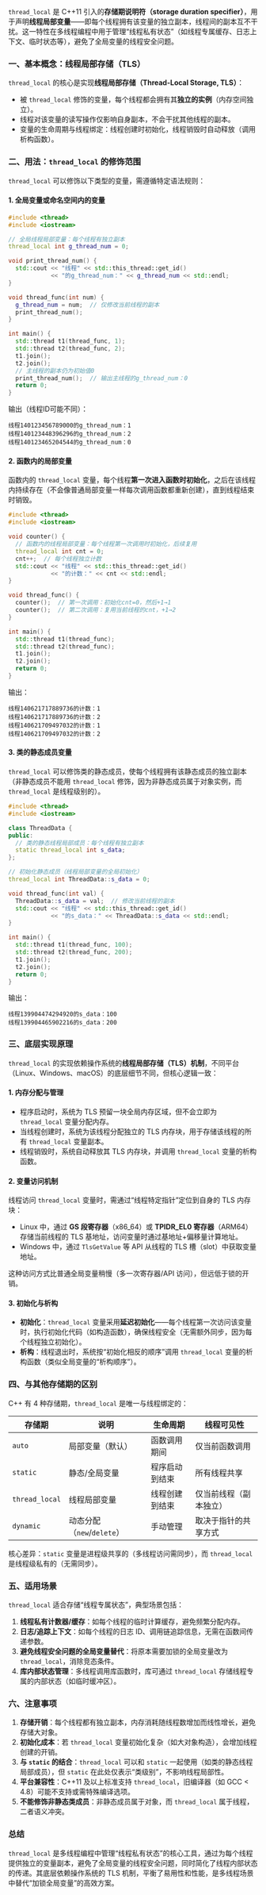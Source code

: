 `thread_local` 是 C++11 引入的**存储期说明符（storage duration specifier）**，用于声明**线程局部变量**——即每个线程拥有该变量的独立副本，线程间的副本互不干扰。这一特性在多线程编程中用于管理“线程私有状态”（如线程专属缓存、日志上下文、临时状态等），避免了全局变量的线程安全问题。


### 一、基本概念：线程局部存储（TLS）
`thread_local` 的核心是实现**线程局部存储（Thread-Local Storage, TLS）**：  
- 被 `thread_local` 修饰的变量，每个线程都会拥有其**独立的实例**（内存空间独立）。  
- 线程对该变量的读写操作仅影响自身副本，不会干扰其他线程的副本。  
- 变量的生命周期与线程绑定：线程创建时初始化，线程销毁时自动释放（调用析构函数）。  


### 二、用法：`thread_local` 的修饰范围
`thread_local` 可以修饰以下类型的变量，需遵循特定语法规则：


#### 1. 全局变量或命名空间内的变量
```cpp
#include <thread>
#include <iostream>

// 全局线程局部变量：每个线程有独立副本
thread_local int g_thread_num = 0;

void print_thread_num() {
  std::cout << "线程" << std::this_thread::get_id() 
            << "的g_thread_num：" << g_thread_num << std::endl;
}

void thread_func(int num) {
  g_thread_num = num;  // 仅修改当前线程的副本
  print_thread_num();
}

int main() {
  std::thread t1(thread_func, 1);
  std::thread t2(thread_func, 2);
  t1.join();
  t2.join();
  // 主线程的副本仍为初始值0
  print_thread_num();  // 输出主线程的g_thread_num：0
  return 0;
}
```
输出（线程ID可能不同）：  
```
线程140123456789000的g_thread_num：1
线程140123448396296的g_thread_num：2
线程140123465204544的g_thread_num：0
```


#### 2. 函数内的局部变量
函数内的 `thread_local` 变量，每个线程**第一次进入函数时初始化**，之后在该线程内持续存在（不会像普通局部变量一样每次调用函数都重新创建），直到线程结束时销毁。

```cpp
#include <thread>
#include <iostream>

void counter() {
  // 函数内的线程局部变量：每个线程第一次调用时初始化，后续复用
  thread_local int cnt = 0;
  cnt++;  // 每个线程独立计数
  std::cout << "线程" << std::this_thread::get_id() 
            << "的计数：" << cnt << std::endl;
}

void thread_func() {
  counter();  // 第一次调用：初始化cnt=0，然后+1→1
  counter();  // 第二次调用：复用当前线程的cnt，+1→2
}

int main() {
  std::thread t1(thread_func);
  std::thread t2(thread_func);
  t1.join();
  t2.join();
  return 0;
}
```
输出：  
```
线程140621717889736的计数：1
线程140621717889736的计数：2
线程140621709497032的计数：1
线程140621709497032的计数：2
```


#### 3. 类的静态成员变量
`thread_local` 可以修饰类的静态成员，使每个线程拥有该静态成员的独立副本（非静态成员不能用 `thread_local` 修饰，因为非静态成员属于对象实例，而 `thread_local` 是线程级别的）。

```cpp
#include <thread>
#include <iostream>

class ThreadData {
public:
  // 类的静态线程局部成员：每个线程有独立副本
  static thread_local int s_data;
};

// 初始化静态成员（线程局部变量的全局初始化）
thread_local int ThreadData::s_data = 0;

void thread_func(int val) {
  ThreadData::s_data = val;  // 修改当前线程的副本
  std::cout << "线程" << std::this_thread::get_id() 
            << "的s_data：" << ThreadData::s_data << std::endl;
}

int main() {
  std::thread t1(thread_func, 100);
  std::thread t2(thread_func, 200);
  t1.join();
  t2.join();
  return 0;
}
```
输出：  
```
线程139904474294920的s_data：100
线程139904465902216的s_data：200
```


### 三、底层实现原理
`thread_local` 的实现依赖操作系统的**线程局部存储（TLS）机制**，不同平台（Linux、Windows、macOS）的底层细节不同，但核心逻辑一致：


#### 1. 内存分配与管理
- 程序启动时，系统为 TLS 预留一块全局内存区域，但不会立即为 `thread_local` 变量分配内存。  
- 当线程创建时，系统为该线程分配独立的 TLS 内存块，用于存储该线程的所有 `thread_local` 变量副本。  
- 线程销毁时，系统自动释放其 TLS 内存块，并调用 `thread_local` 变量的析构函数。  


#### 2. 变量访问机制
线程访问 `thread_local` 变量时，需通过“线程特定指针”定位到自身的 TLS 内存块：  
- Linux 中，通过 **GS 段寄存器**（x86_64）或 **TPIDR_EL0 寄存器**（ARM64）存储当前线程的 TLS 基地址，访问变量时通过基地址+偏移量计算地址。  
- Windows 中，通过 `TlsGetValue` 等 API 从线程的 TLS 槽（slot）中获取变量地址。  

这种访问方式比普通全局变量稍慢（多一次寄存器/API 访问），但远低于锁的开销。


#### 3. 初始化与析构
- **初始化**：`thread_local` 变量采用**延迟初始化**——每个线程第一次访问该变量时，执行初始化代码（如构造函数），确保线程安全（无需额外同步，因为每个线程独立初始化）。  
- **析构**：线程退出时，系统按“初始化相反的顺序”调用 `thread_local` 变量的析构函数（类似全局变量的“析构顺序”）。  


### 四、与其他存储期的区别
C++ 有 4 种存储期，`thread_local` 是唯一与线程绑定的：

| 存储期         | 说明                                  | 生命周期                  | 线程可见性              |
|----------------|---------------------------------------|---------------------------|-------------------------|
| `auto`         | 局部变量（默认）                      | 函数调用期间              | 仅当前函数调用          |
| `static`       | 静态/全局变量                         | 程序启动到结束            | 所有线程共享            |
| `thread_local` | 线程局部变量                          | 线程创建到结束            | 仅当前线程（副本独立）  |
| `dynamic`      | 动态分配（`new`/`delete`）            | 手动管理                  | 取决于指针的共享方式    |

核心差异：`static` 变量是进程级共享的（多线程访问需同步），而 `thread_local` 是线程级私有的（无需同步）。


### 五、适用场景
`thread_local` 适合存储“线程专属状态”，典型场景包括：  
1. **线程私有计数器/缓存**：如每个线程的临时计算缓存，避免频繁分配内存。  
2. **日志/追踪上下文**：如每个线程的日志 ID、调用链追踪信息，无需在函数间传递参数。  
3. **避免线程安全问题的全局变量替代**：将原本需要加锁的全局变量改为 `thread_local`，消除竞态条件。  
4. **库内部状态管理**：多线程调用库函数时，库可通过 `thread_local` 存储线程专属的内部状态（如临时缓冲区）。  


### 六、注意事项
1. **存储开销**：每个线程都有独立副本，内存消耗随线程数增加而线性增长，避免存储大对象。  
2. **初始化成本**：若 `thread_local` 变量初始化复杂（如大对象构造），会增加线程创建的开销。  
3. **与 `static` 的结合**：`thread_local` 可以和 `static` 一起使用（如类的静态线程局部成员），但 `static` 在此处仅表示“类级别”，不影响线程局部性。  
4. **平台兼容性**：C++11 及以上标准支持 `thread_local`，旧编译器（如 GCC < 4.8）可能不支持或需特殊编译选项。  
5. **不能修饰非静态类成员**：非静态成员属于对象，而 `thread_local` 属于线程，二者语义冲突。  


### 总结
`thread_local` 是多线程编程中管理“线程私有状态”的核心工具，通过为每个线程提供独立的变量副本，避免了全局变量的线程安全问题，同时简化了线程内部状态的传递。其底层依赖操作系统的 TLS 机制，平衡了易用性和性能，是多线程场景中替代“加锁全局变量”的高效方案。